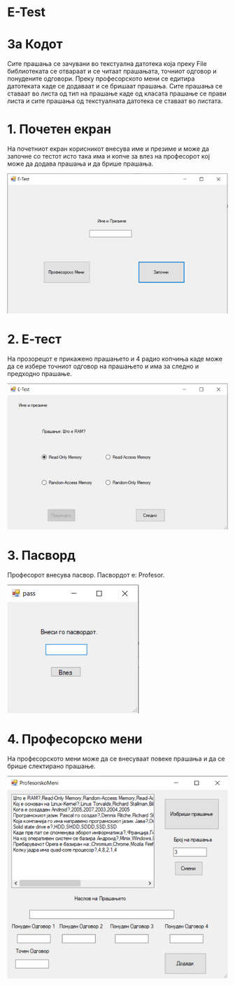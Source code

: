 # E-Test

# За Кодот

Сите прашања се зачувани во текстуална датотека која преку File библиотеката се отвараат и се читаат прашањата, точниот одговор и понудените одговори. Преку професорското мени се едитира датотеката каде се додаваат и се бришаат прашања. Сите прашања се ставаат во листа од тип на прашање каде од класата прашање се прави листа и сите прашања од текстуалната датотека се ставаат во листата.

# 1. Почетен екран

На почетниот екран корисникот внесува име и презиме и може да започне со тестот исто така има и копче за влез на професорот кој може да додава прашања и да брише прашања.

![Pocetenekran](https://github.com/Gjorgji99/E-Test/blob/master/Images/Pocetenekran.png)
# 2. Е-тест

На прозорецот е прикажено прашањето и 4 радио копчиња каде може да се избере точниот одговор на прашањето и има за следно и предходно прашање.

![E-test](https://github.com/Gjorgji99/E-Test/blob/master/Images/E-test.png)

# 3. Пасворд

Професорот внесува пасвор. Пасвордот е: Profesor.

![pass](https://github.com/Gjorgji99/E-Test/blob/master/Images/pass.png)

# 4. Професорско мени

На професорското мени може да се внесуваат повеке прашања и да се брише слектирано прашање.

![E-test](https://github.com/Gjorgji99/E-Test/blob/master/Images/Profesorskomeni.png)
